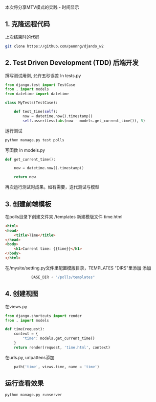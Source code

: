 本次将分享MTV模式的实践 - 时间显示

## 1. 克隆远程代码
上次结束时的代码
```bash
git clone https://github.com/pennng/djando_w2

```

## 2. Test Driven Development (TDD) 后端开发
撰写测试用例, 允许五秒误差 In tests.py  
```python
from django.test import TestCase
from . import models
from datetime import datetime

class MyTests(TestCase):

    def test_time(self):
        now = datetime.now().timestamp()
        self.assertLess(abs(now - models.get_current_time()), 5)
```
运行测试
```bash
python manage.py test polls
```
写函数 In models.py
```python
def get_current_time():

    now = datetime.now().timestamp()

    return now

```
再次运行测试时成果。如有需要，迭代测试与模型

## 3. 创建前端模板
在polls目录下创建文件夹 /templates
新建模版文件 time.html
```html
<html>
<head>
    <title>Time</title>
</head>
<body>
    <h1>Current time: {{time}}</h1>
</body>
</html>
```
在/mysite/setting.py文件里配置模版目录，TEMPLATES "DIRS"里添加
添加
```python
            BASE_DIR + "/polls/templates"
```

## 4. 创建视图
在views.py
```python
from django.shortcuts import render
from . import models

def time(request):
    context = {
        "time": models.get_current_time()
    }
    return render(request, 'time.html', context)
```

在urls.py, urlpattens添加
```python
    path('time', views.time, name = 'time')
```

## 运行查看效果
```bash
python manage.py runserver
```